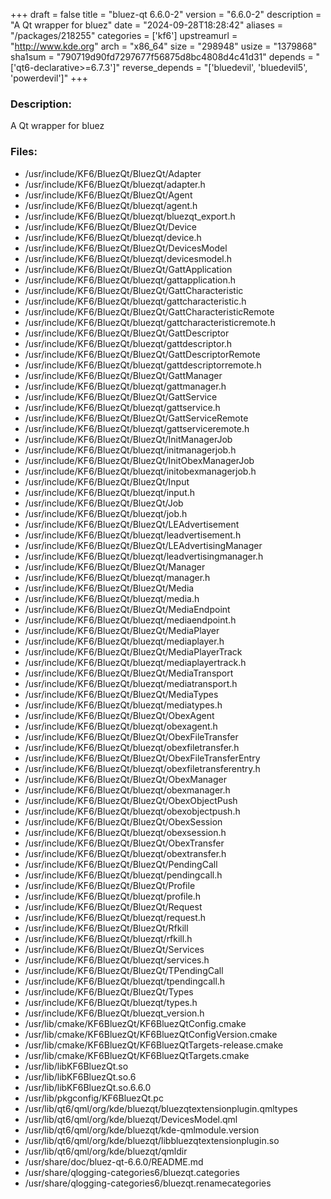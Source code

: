 +++
draft = false
title = "bluez-qt 6.6.0-2"
version = "6.6.0-2"
description = "A Qt wrapper for bluez"
date = "2024-09-28T18:28:42"
aliases = "/packages/218255"
categories = ['kf6']
upstreamurl = "http://www.kde.org"
arch = "x86_64"
size = "298948"
usize = "1379868"
sha1sum = "790719d90fd7297677f56875d8bc4808d4c41d31"
depends = "['qt6-declarative>=6.7.3']"
reverse_depends = "['bluedevil', 'bluedevil5', 'powerdevil']"
+++
### Description: 
A Qt wrapper for bluez

### Files: 
* /usr/include/KF6/BluezQt/BluezQt/Adapter
* /usr/include/KF6/BluezQt/bluezqt/adapter.h
* /usr/include/KF6/BluezQt/BluezQt/Agent
* /usr/include/KF6/BluezQt/bluezqt/agent.h
* /usr/include/KF6/BluezQt/bluezqt/bluezqt_export.h
* /usr/include/KF6/BluezQt/BluezQt/Device
* /usr/include/KF6/BluezQt/bluezqt/device.h
* /usr/include/KF6/BluezQt/BluezQt/DevicesModel
* /usr/include/KF6/BluezQt/bluezqt/devicesmodel.h
* /usr/include/KF6/BluezQt/BluezQt/GattApplication
* /usr/include/KF6/BluezQt/bluezqt/gattapplication.h
* /usr/include/KF6/BluezQt/BluezQt/GattCharacteristic
* /usr/include/KF6/BluezQt/bluezqt/gattcharacteristic.h
* /usr/include/KF6/BluezQt/BluezQt/GattCharacteristicRemote
* /usr/include/KF6/BluezQt/bluezqt/gattcharacteristicremote.h
* /usr/include/KF6/BluezQt/BluezQt/GattDescriptor
* /usr/include/KF6/BluezQt/bluezqt/gattdescriptor.h
* /usr/include/KF6/BluezQt/BluezQt/GattDescriptorRemote
* /usr/include/KF6/BluezQt/bluezqt/gattdescriptorremote.h
* /usr/include/KF6/BluezQt/BluezQt/GattManager
* /usr/include/KF6/BluezQt/bluezqt/gattmanager.h
* /usr/include/KF6/BluezQt/BluezQt/GattService
* /usr/include/KF6/BluezQt/bluezqt/gattservice.h
* /usr/include/KF6/BluezQt/BluezQt/GattServiceRemote
* /usr/include/KF6/BluezQt/bluezqt/gattserviceremote.h
* /usr/include/KF6/BluezQt/BluezQt/InitManagerJob
* /usr/include/KF6/BluezQt/bluezqt/initmanagerjob.h
* /usr/include/KF6/BluezQt/BluezQt/InitObexManagerJob
* /usr/include/KF6/BluezQt/bluezqt/initobexmanagerjob.h
* /usr/include/KF6/BluezQt/BluezQt/Input
* /usr/include/KF6/BluezQt/bluezqt/input.h
* /usr/include/KF6/BluezQt/BluezQt/Job
* /usr/include/KF6/BluezQt/bluezqt/job.h
* /usr/include/KF6/BluezQt/BluezQt/LEAdvertisement
* /usr/include/KF6/BluezQt/bluezqt/leadvertisement.h
* /usr/include/KF6/BluezQt/BluezQt/LEAdvertisingManager
* /usr/include/KF6/BluezQt/bluezqt/leadvertisingmanager.h
* /usr/include/KF6/BluezQt/BluezQt/Manager
* /usr/include/KF6/BluezQt/bluezqt/manager.h
* /usr/include/KF6/BluezQt/BluezQt/Media
* /usr/include/KF6/BluezQt/bluezqt/media.h
* /usr/include/KF6/BluezQt/BluezQt/MediaEndpoint
* /usr/include/KF6/BluezQt/bluezqt/mediaendpoint.h
* /usr/include/KF6/BluezQt/BluezQt/MediaPlayer
* /usr/include/KF6/BluezQt/bluezqt/mediaplayer.h
* /usr/include/KF6/BluezQt/BluezQt/MediaPlayerTrack
* /usr/include/KF6/BluezQt/bluezqt/mediaplayertrack.h
* /usr/include/KF6/BluezQt/BluezQt/MediaTransport
* /usr/include/KF6/BluezQt/bluezqt/mediatransport.h
* /usr/include/KF6/BluezQt/BluezQt/MediaTypes
* /usr/include/KF6/BluezQt/bluezqt/mediatypes.h
* /usr/include/KF6/BluezQt/BluezQt/ObexAgent
* /usr/include/KF6/BluezQt/bluezqt/obexagent.h
* /usr/include/KF6/BluezQt/BluezQt/ObexFileTransfer
* /usr/include/KF6/BluezQt/bluezqt/obexfiletransfer.h
* /usr/include/KF6/BluezQt/BluezQt/ObexFileTransferEntry
* /usr/include/KF6/BluezQt/bluezqt/obexfiletransferentry.h
* /usr/include/KF6/BluezQt/BluezQt/ObexManager
* /usr/include/KF6/BluezQt/bluezqt/obexmanager.h
* /usr/include/KF6/BluezQt/BluezQt/ObexObjectPush
* /usr/include/KF6/BluezQt/bluezqt/obexobjectpush.h
* /usr/include/KF6/BluezQt/BluezQt/ObexSession
* /usr/include/KF6/BluezQt/bluezqt/obexsession.h
* /usr/include/KF6/BluezQt/BluezQt/ObexTransfer
* /usr/include/KF6/BluezQt/bluezqt/obextransfer.h
* /usr/include/KF6/BluezQt/BluezQt/PendingCall
* /usr/include/KF6/BluezQt/bluezqt/pendingcall.h
* /usr/include/KF6/BluezQt/BluezQt/Profile
* /usr/include/KF6/BluezQt/bluezqt/profile.h
* /usr/include/KF6/BluezQt/BluezQt/Request
* /usr/include/KF6/BluezQt/bluezqt/request.h
* /usr/include/KF6/BluezQt/BluezQt/Rfkill
* /usr/include/KF6/BluezQt/bluezqt/rfkill.h
* /usr/include/KF6/BluezQt/BluezQt/Services
* /usr/include/KF6/BluezQt/bluezqt/services.h
* /usr/include/KF6/BluezQt/BluezQt/TPendingCall
* /usr/include/KF6/BluezQt/bluezqt/tpendingcall.h
* /usr/include/KF6/BluezQt/BluezQt/Types
* /usr/include/KF6/BluezQt/bluezqt/types.h
* /usr/include/KF6/BluezQt/bluezqt_version.h
* /usr/lib/cmake/KF6BluezQt/KF6BluezQtConfig.cmake
* /usr/lib/cmake/KF6BluezQt/KF6BluezQtConfigVersion.cmake
* /usr/lib/cmake/KF6BluezQt/KF6BluezQtTargets-release.cmake
* /usr/lib/cmake/KF6BluezQt/KF6BluezQtTargets.cmake
* /usr/lib/libKF6BluezQt.so
* /usr/lib/libKF6BluezQt.so.6
* /usr/lib/libKF6BluezQt.so.6.6.0
* /usr/lib/pkgconfig/KF6BluezQt.pc
* /usr/lib/qt6/qml/org/kde/bluezqt/bluezqtextensionplugin.qmltypes
* /usr/lib/qt6/qml/org/kde/bluezqt/DevicesModel.qml
* /usr/lib/qt6/qml/org/kde/bluezqt/kde-qmlmodule.version
* /usr/lib/qt6/qml/org/kde/bluezqt/libbluezqtextensionplugin.so
* /usr/lib/qt6/qml/org/kde/bluezqt/qmldir
* /usr/share/doc/bluez-qt-6.6.0/README.md
* /usr/share/qlogging-categories6/bluezqt.categories
* /usr/share/qlogging-categories6/bluezqt.renamecategories

